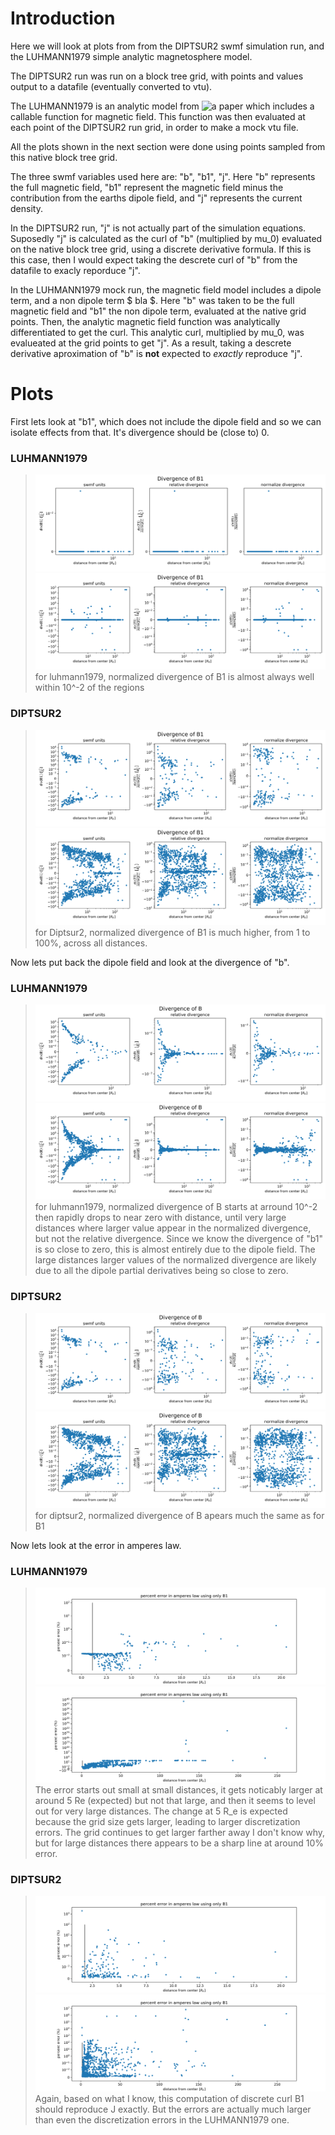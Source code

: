 # Introduction

Here we will look at plots from from the DIPTSUR2 swmf simulation run, 
and the LUHMANN1979 simple analytic magnetosphere model.

The DIPTSUR2 run
was run on a block tree grid, with points and values output to a
datafile (eventually converted to vtu).

The LUHMANN1979 is an analytic model from ![a paper](https://doi.org/10.1029/JA084iA08p04405)
which includes a callable function for magnetic field. This function was
then evaluated at each point of the DIPTSUR2 run grid, in order to make
a mock vtu file.

All the plots shown in the next section were done using points sampled from this native block tree grid.

The three swmf variables used here are: "b", "b1", "j". Here "b" represents
the full magnetic field, "b1" represent the magnetic field minus the contribution
from the earths dipole field, and "j" represents the current density.

In the DIPTSUR2 run, "j" is not actually part of the simulation equations. 
Suposedly "j" is calculated as the curl of "b" (multiplied by mu_0) evaluated
on the native block tree grid, using a discrete derivative formula. If this is
this case, then I would expect taking the descrete curl of "b" from the datafile
to exacly reporduce "j".

In the LUHMANN1979 mock run, the magnetic field model includes a dipole term,
and a non dipole term $ bla $. Here "b" was taken to be the full magnetic field and
"b1" the non dipole term, evaluated at the native grid points. Then, the analytic
magnetic field function was analytically differentiated to get the curl.
This analytic curl, multiplied by mu_0, was evalueated at the grid points to get "j".
As a result, taking a descrete derivative aproximation of "b" is **not** 
expected to *exactly* reproduce "j".

# Plots 

First lets look at "b1", which does not include the dipole field and so we
can isolate effects from that. It's divergence should be (close to) 0.

### LUHMANN1979
> ![](LUHMANN1979/using_vtk/derivatives/20000101T000000/native_random_sampled/divergence_B1.png)
> ![](LUHMANN1979/using_vtk/derivatives/20000101T000000/native_random_sampled2/divergence_B1.png)
> for luhmann1979, normalized divergence of B1 is almost always well within 10^-2 of the regions

### DIPTSUR2
> ![](DIPTSUR2/using_vtk/derivatives/20190902T063000/native_random_sampled/divergence_B1.png)
> ![](DIPTSUR2/using_vtk/derivatives/20190902T063000/native_random_sampled2/divergence_B1.png)
> for Diptsur2, normalized divergence of B1 is much higher, from 1 to 100%, across all distances.

Now lets put back the dipole field and look at the divergence of "b".

### LUHMANN1979
> ![](LUHMANN1979/using_vtk/derivatives/20000101T000000/native_random_sampled/divergence_B.png)
> ![](LUHMANN1979/using_vtk/derivatives/20000101T000000/native_random_sampled2/divergence_B.png)
> for luhmann1979, normalized divergence of B starts at arround 10^-2 then rapidly drops to near zero with distance,
> until very large distances where larger value appear in the normalized divergence, but not the relative divergence.
> Since we know the divergence of "b1" is so close to zero, this is almost entirely due to the dipole field.
> The large distances larger values of the normalized divergence are likely due to all the dipole partial derivatives being so close to zero.

### DIPTSUR2
> ![](DIPTSUR2/using_vtk/derivatives/20190902T063000/native_random_sampled/divergence_B.png)
> ![](DIPTSUR2/using_vtk/derivatives/20190902T063000/native_random_sampled2/divergence_B.png)
> for diptsur2, normalized divergence of B apears much the same as for B1

Now lets look at the error in amperes law.

### LUHMANN1979
> ![](LUHMANN1979/using_vtk/derivatives/20000101T000000/native_random_sampled/curlB1_and_J_percent_error.png)
> ![](LUHMANN1979/using_vtk/derivatives/20000101T000000/native_random_sampled2/curlB1_and_J_percent_error.png)
> The error starts out small at small distances, it gets noticably larger at around 5 Re (expected) but not that large,
> and then it seems to level out for very large distances. The change at 5 R_e is expected because the grid size gets larger,
> leading to larger discretization errors. The grid continues to get larger farther away
> I don't know why, but for large distances there appears to be a sharp line at around 10% error. 

### DIPTSUR2
> ![](DIPTSUR2/using_vtk/derivatives/20190902T063000/native_random_sampled/curlB1_and_J_percent_error.png)
> ![](DIPTSUR2/using_vtk/derivatives/20190902T063000/native_random_sampled2/curlB1_and_J_percent_error.png)
> Again, based on what I know, this computation of discrete curl B1 should reproduce J exactly. But the errors are actually
> much larger than even the discretization errors in the LUHMANN1979 one.
